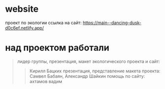 # website
проект по экологии
ссылка на сайт: https://main--dancing-dusk-d0c6ef.netlify.app/












# над проектом работали
> лидер группы, презентация, макет экологического проекта и сайт: 
> > Кирилл Бацких
> презентация, представление макета проекта: 
> > Самвел Бабаян, 
> > Александр Шайкин
> помощь по сайту: 
> > ахтамов вадим
